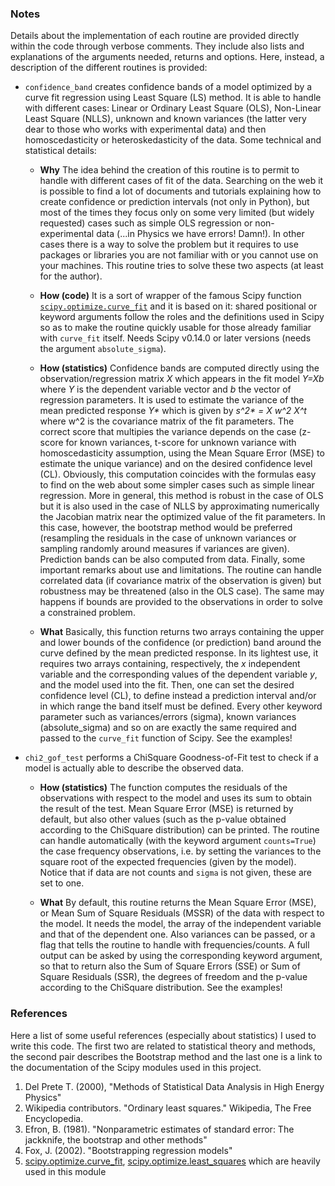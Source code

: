 ### Notes
Details about the implementation of each routine are provided directly within the code through verbose comments. They include also lists and explanations of the arguments needed, returns and options. Here, instead, a description of the different routines is provided:


* `confidence_band` creates confidence bands of a model optimized by a curve fit regression using Least Square (LS) method. It is able to handle with different cases: Linear or Ordinary Least Square (OLS), Non-Linear Least Square (NLLS), unknown and known variances (the latter very dear to those who works with experimental data) and then homoscedasticity or heteroskedasticity of the data. Some technical and statistical details:

  * **Why** The idea behind the creation of this routine is to permit to handle with different cases of fit of the data. Searching on the web it is possible to find a lot of documents and tutorials explaining how to create confidence or prediction intervals (not only in Python), but most of the times they focus only on some very limited (but widely requested) cases such as simple OLS regression or non-experimental data (...in Physics we have errors! Damn!). In other cases there is a way to solve the problem but it requires to use packages or libraries you are not familiar with or you cannot use on your machines. This routine tries to solve these two aspects (at least for the author).

  * **How (code)** It is a sort of wrapper of the famous Scipy function [`scipy.optimize.curve_fit`](https://docs.scipy.org/doc/scipy/reference/generated/scipy.optimize.curve_fit.html) and it is based on it: shared positional or keyword arguments follow the roles and the definitions used in Scipy so as to make the routine quickly usable for those already familiar with `curve_fit` itself. Needs Scipy v0.14.0 or later versions (needs the argument `absolute_sigma`).

  * **How (statistics)** Confidence bands are computed directly using the observation/regression matrix _X_ which appears in the fit model _Y=Xb_ where _Y_ is the dependent variable vector and _b_ the vector of regression parameters. It is used to estimate the variance of the mean predicted response _Y*_ which is given by _s^2* = X w^2 X^t_ where w^2 is the covariance matrix of the fit parameters. The correct score that multipies the variance depends on the case (z-score for known variances, t-score for unknown variance with homoscedasticity assumption, using the Mean Square Error (MSE) to estimate the unique variance) and on the desired confidence level (CL). Obviously, this computation coincides with the formulas easy to find on the web about some simpler cases such as simple linear regression. More in general, this method is robust in the case of OLS but it is also used in the case of NLLS by approximating numerically the Jacobian matrix near the optimized value of the fit parameters. In this case, however, the bootstrap method would be preferred (resampling the residuals in the case of unknown variances or sampling randomly around measures if variances are given). Prediction bands can be also computed from data. Finally, some important remarks about use and limitations. The routine can handle correlated data (if covariance matrix of the observation is given) but robustness may be threatened (also in the OLS case). The same may happens if bounds are provided to the observations in order to solve a constrained problem.

  * **What** Basically, this function returns two arrays containing the upper and lower bounds of the confidence (or prediction) band around the curve defined by the mean predicted response. In its lightest use, it requires two arrays containing, respectively, the _x_ independent variable and the corresponding values of the dependent variable _y_, and the model used into the fit. Then, one can set the desired confidence level (CL), to define instead a prediction interval and/or in which range the band itself must be defined. Every other keyword parameter such as variances/errors (sigma), known variances (absolute_sigma) and so on are exactly the same required and passed to the `curve_fit` function of Scipy. See the examples!




* `chi2_gof_test` performs a ChiSquare Goodness-of-Fit test to check if a model is actually able to describe the observed data.

  * **How (statistics)** The function computes the residuals of the observations with respect to the model and uses its sum to obtain the result of the test. Mean Square Error (MSE) is returned by default, but also other values (such as the p-value obtained according to the ChiSquare distribution) can be printed. The routine can handle automatically (with the keyword argument `counts=True`) the case frequency observations, i.e. by setting the variances to the square root of the expected frequencies (given by the model). Notice that if data are not counts and `sigma` is not given, these are set to one.

  * **What** By default, this routine returns the Mean Square Error (MSE), or Mean Sum of Square Residuals (MSSR) of the data with respect to the model. It needs the model, the array of the independent variable and that of the dependent one. Also variances can be passed, or a flag that tells the routine to handle with frequencies/counts. A full output can be asked by using the corresponding keyword argument, so that to return also the Sum of Square Errors (SSE) or Sum of Square Residuals (SSR), the degrees of freedom and the p-value according to the ChiSquare distribution. See the examples!


### References
Here a list of some useful references (especially about statistics) I used to write this code. The first two are related to statistical theory and methods, the second pair describes the Bootstrap method and the last one is a link to the documentation of the Scipy modules used in this project.

1) Del Prete T. (2000), "Methods of Statistical Data Analysis in High Energy Physics"	
2) Wikipedia contributors. "Ordinary least squares." Wikipedia, The Free Encyclopedia.
3) Efron, B. (1981). "Nonparametric estimates of standard error: The jackknife, the bootstrap and other methods"
4) Fox, J. (2002). "Bootstrapping regression models"
5) [scipy.optimize.curve_fit](https://docs.scipy.org/doc/scipy/reference/generated/scipy.optimize.curve_fit.html), [scipy.optimize.least_squares](https://docs.scipy.org/doc/scipy/reference/generated/scipy.optimize.least_squares.html) which are heavily used in this module



